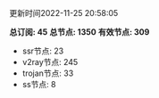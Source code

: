 更新时间2022-11-25 20:58:05

**总订阅: 45**
**总节点: 1350**
**有效节点: 309**
- ssr节点: 23
- v2ray节点: 245
- trojan节点: 33
- ss节点: 8
